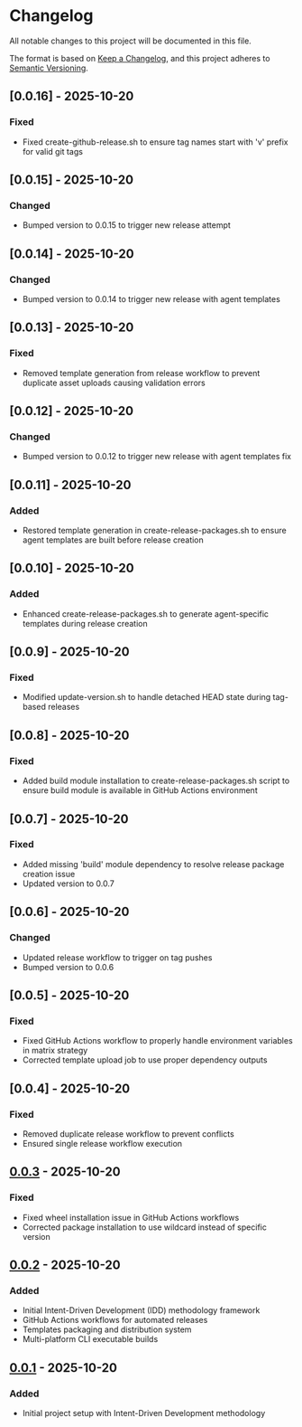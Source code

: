 # Changelog

All notable changes to this project will be documented in this file.

The format is based on [Keep a Changelog](https://keepachangelog.com/en/1.0.0/),
and this project adheres to [Semantic Versioning](https://semver.org/spec/v2.0.0.html).

## [0.0.16] - 2025-10-20

### Fixed
- Fixed create-github-release.sh to ensure tag names start with 'v' prefix for valid git tags

## [0.0.15] - 2025-10-20

### Changed
- Bumped version to 0.0.15 to trigger new release attempt

## [0.0.14] - 2025-10-20

### Changed
- Bumped version to 0.0.14 to trigger new release with agent templates

## [0.0.13] - 2025-10-20

### Fixed
- Removed template generation from release workflow to prevent duplicate asset uploads causing validation errors

## [0.0.12] - 2025-10-20

### Changed
- Bumped version to 0.0.12 to trigger new release with agent templates fix

## [0.0.11] - 2025-10-20

### Added
- Restored template generation in create-release-packages.sh to ensure agent templates are built before release creation

## [0.0.10] - 2025-10-20

### Added
- Enhanced create-release-packages.sh to generate agent-specific templates during release creation

## [0.0.9] - 2025-10-20

### Fixed
- Modified update-version.sh to handle detached HEAD state during tag-based releases

## [0.0.8] - 2025-10-20

### Fixed
- Added build module installation to create-release-packages.sh script to ensure build module is available in GitHub Actions environment

## [0.0.7] - 2025-10-20

### Fixed
- Added missing 'build' module dependency to resolve release package creation issue
- Updated version to 0.0.7

## [0.0.6] - 2025-10-20

### Changed
- Updated release workflow to trigger on tag pushes
- Bumped version to 0.0.6

## [0.0.5] - 2025-10-20

### Fixed
- Fixed GitHub Actions workflow to properly handle environment variables in matrix strategy
- Corrected template upload job to use proper dependency outputs

## [0.0.4] - 2025-10-20

### Fixed
- Removed duplicate release workflow to prevent conflicts
- Ensured single release workflow execution

## [0.0.3] - 2025-10-20

### Fixed
- Fixed wheel installation issue in GitHub Actions workflows
- Corrected package installation to use wildcard instead of specific version

[0.0.3]: https://github.com/nom-nom-hub/intent-kit/compare/v0.0.2...v0.0.3

## [0.0.2] - 2025-10-20

### Added
- Initial Intent-Driven Development (IDD) methodology framework
- GitHub Actions workflows for automated releases
- Templates packaging and distribution system
- Multi-platform CLI executable builds

[0.0.2]: https://github.com/nom-nom-hub/intent-kit/compare/v0.0.1...v0.0.2

## [0.0.1] - 2025-10-20

### Added
- Initial project setup with Intent-Driven Development methodology

[0.0.1]: https://github.com/nom-nom-hub/intent-kit/compare/v0.0.0...v0.0.1